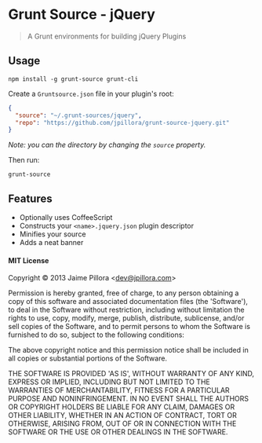 # Grunt Source - jQuery

> A Grunt environments for building jQuery Plugins

## Usage

``` shell
npm install -g grunt-source grunt-cli
```

Create a `Gruntsource.json` file in your plugin's root:

``` json
{
  "source": "~/.grunt-sources/jquery",
  "repo": "https://github.com/jpillora/grunt-source-jquery.git"
}
```

*Note: you can the directory by changing the `source` property.*

Then run:

``` shell
grunt-source
```

## Features

* Optionally uses CoffeeScript
* Constructs your `<name>.jquery.json` plugin descriptor
* Minifies your source
* Adds a neat banner

#### MIT License

Copyright © 2013 Jaime Pillora &lt;dev@jpillora.com&gt;

Permission is hereby granted, free of charge, to any person obtaining
a copy of this software and associated documentation files (the
'Software'), to deal in the Software without restriction, including
without limitation the rights to use, copy, modify, merge, publish,
distribute, sublicense, and/or sell copies of the Software, and to
permit persons to whom the Software is furnished to do so, subject to
the following conditions:

The above copyright notice and this permission notice shall be
included in all copies or substantial portions of the Software.

THE SOFTWARE IS PROVIDED 'AS IS', WITHOUT WARRANTY OF ANY KIND,
EXPRESS OR IMPLIED, INCLUDING BUT NOT LIMITED TO THE WARRANTIES OF
MERCHANTABILITY, FITNESS FOR A PARTICULAR PURPOSE AND NONINFRINGEMENT.
IN NO EVENT SHALL THE AUTHORS OR COPYRIGHT HOLDERS BE LIABLE FOR ANY
CLAIM, DAMAGES OR OTHER LIABILITY, WHETHER IN AN ACTION OF CONTRACT,
TORT OR OTHERWISE, ARISING FROM, OUT OF OR IN CONNECTION WITH THE
SOFTWARE OR THE USE OR OTHER DEALINGS IN THE SOFTWARE.
